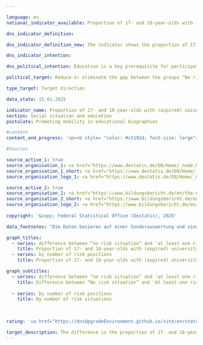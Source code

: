 ```yaml
---

language: en        
national_indicator_available: Proportion of 17- and 18-year-olds with (aspired) university entrance qualification        

dns_indicator_definition:         

dns_indicator_definition_new: The indicator shows the proportion of 17- and 18-year-olds who attend a grammar school or a vocational school leading to a higher education entrance qualification or who have already achieved a higher education entrance qualification, out of all 17- and 18-year-olds. It shows the difference between the corresponding proportions of 17- and 18-year-olds with ‘No risk situation’ and 17- and 18-year-olds with ‘At least one risk situation’. The three risk situations are the social risk situation, the risk situation of formally low-qualified parents and the financial risk situation.        

dns_indicator_intention:         

dns_political_intention: Education is a key prerequisite for participation, prosperity and economic and social development. A reduced influence of social background on the educational path of children and young people is an indicator of equal opportunities in the education system.        

political_target: Reduce or eliminate the gap between the groups "No risk situation" and "At least one risk situation"        

type_target: Target direction        

data_state: 15.01.2025        

indicator_name: Proportion of 17- and 18-year-olds with (aspired) university entrance qualification        
section: Social situation and education        
postulate: Promoting mobility in educational biographies        

#content         
content_and_progress: '<p><b style= "color: #c5192d; font-size: large">4.3.b Proportion of 17- and 18-year-olds with (aspired) university entrance qualification</b><br><br><b>Content and Methodology</b><br><br>The indicator measures the proportion of 17- and 18-year-olds who either hold or are aiming to obtain a university entrance qualification. The latter group includes 17- and 18-year-olds attending grammar schools or vocational schools that lead to the general or specialised university entrance qualification.<br><br>The indicator distinguishes between 17- and 18-year-olds who are exposed to so-called risk factors due to their social background and those who are not. The risk factors include "social risk," defined as having neither parent in employment; the risk of "formally low-qualified parents," where no parent holds a completed vocational qualification or university entrance qualification; and "financial risk," where the household net equivalised income falls below the poverty risk threshold. These risks often occur together, meaning many young people are exposed to multiple risk factors simultaneously. Four per cent of under-18s were affected by all three risk factors at once, while 30.9% were affected by at least one of them.<br><br>The data are based on the Microcensus of the Federal Statistical Office, an annual sample survey covering 1% of the population in Germany. Due to a comprehensive redesign of the Microcensus in 2020, data collected from that year onwards are only partly comparable with those from previous years. The 2023&nbsp;results are based on preliminary data from the Microcensus first results.<br><br><b>Development and Methodological Limitations</b><br><br>In 2023, 58.6% of 17- and 18-year-olds either held or were aiming to obtain a university entrance qualification. Among 17- and 18-year-olds exposed to one or more risk factors, this proportion was significantly lower at 43.7%. For those without risk factors, the proportion was 65.0%.<br><br>The university entrance qualification can also be obtained at other types of schools, such as comprehensive schools. However, since these schools mainly lead to a lower secondary or intermediate school leaving certificate, 17- and 18-year-olds aiming to obtain a university entrance qualification at, for example, a comprehensive school are not included. In this respect, the indicator underestimates the actual situation.<br><br>The indicator includes not only 17- and 18-year-olds who already hold a university entrance qualification but also those attending a school type primarily aimed at obtaining such a qualification. Actual completion rates, which can be considerably lower, are not factored into the indicator. Therefore, the number of university entrance qualifications aimed for does not correspond to the number eventually achieved. This exclusion of actual qualifications mainly stems from methodological reasons: many pupils obtain their university entrance qualification only after the age of 18. However, only around 84% of 19-year-olds still live with at least one parent in the same household, meaning that for the remaining 16%, no information is available to determine their risk status.<br><br>Another limitation of the indicator’s validity is that about 15% of 17-year-olds and 7% of 18-year-olds are still attending lower secondary education (up to grades 9/10). In these cases, it is sometimes unclear whether these young people are pursuing a course of education aimed at obtaining the university entrance qualification.<br><br>In 2023, the gap between the proportions of 17- and 18-year-olds with and without risk factors who either hold or aim to obtain a university entrance qualification was 21.3&nbsp;percentage points. No clear trend has emerged in recent years, making it impossible to estimate the likelihood of achieving the target.</p>'                

#Sources        

source_active_1: true
source_organisation_1: <a href="https://www.destatis.de/EN/Home/_node.html" target="_blank">Federal Statistical Office</a>
source_organisation_1_short: <a href="https://www.destatis.de/EN/Home/_node.html" target="_blank">Federal Statistical Office</a>
source_organisation_logo_1: <a href="https://www.destatis.de/EN/Home/_node.html" target="_blank"><img src="https://dnsTestEnvironment.github.io/dns-indicators/public/OrgImgEn/destatis.png" alt="Federal Statistical Office" title=" Click here to visit the homepage of the organizationFederal Statistical Office" style="height:60px; width:148px; border:transparent"/></a>

source_active_2: true
source_organisation_2: <a href="https://www.bildungsbericht.de/en/the-national-report-on-education/education-in-germany?set_language=en" target="_blank" onclick="return confirm_alert('the National Education Report', 'En')">National Education Report</a>
source_organisation_2_short: <a href="https://www.bildungsbericht.de/en/the-national-report-on-education/education-in-germany?set_language=en" target="_blank" onclick="return confirm_alert('the National Education Report', 'En')">National Education Report</a>
source_organisation_logo_2: <a href="https://www.bildungsbericht.de/en/the-national-report-on-education/education-in-germany?set_language=en" target="_blank" onclick="return confirm_alert('the National Education Report', 'En')"><img src="https://dnsTestEnvironment.github.io/dns-indicators/public/OrgImgEn/nbb.png" alt="National Education Report" title=" Click here to visit the homepage of the organizationNational Education Report" style="height:60px; width:148px; border:transparent"/></a>
        
copyright: '&copy; Federal Statistical Office (Destatis), 2025'        

data_footnotes: "Die Daten basieren auf einer Sonderauswertung und sind nicht öffentlich zugänglich.<br>• 2023&nbsp;provisional data.<br>• Risk situation: Social risk, risk of formally low-qualified parents and financial risk.<br>&nbsp;&nbsp;- Social risk: Parents are not in employment.<br>&nbsp;&nbsp;- Risk of formally low-skilled parents and financial risk: risk of poverty based on the national equivalent household income."        

graph_titles: 
  - series: difference between “no risk situation” and 'at least one risk situation'
    title: Proportion of 17- and 18-year-olds with (aspired) university entrance qualification
  - series: by number of risk positions
    title: Proportion of 17- and 18-year-olds with (aspired) university entrance qualification        

graph_subtitles: 
  - series: difference between “no risk situation” and 'at least one risk situation'
    title: Difference between “No risk situation” and 'At least one risk situation'
    
  - series: by number of risk positions
    title: By number of risk situations
            

                        
rating: '<a href="https://dnsUpgradeEnvironment.github.io/site/en/status"><img src="https://sdg-indikatoren.de/public/Wettersymbole/Wolke.png" title="In 2023 the average value aimed in the wrong direction or indicates stagnation, but the previous year had shown a turn in the desired direction." alt="Weathersymbol: cloud"/></a>'        

target_description: The difference in the proportion of 17- and 18-year-olds with (aspired) university entrance qualifications between those ‘without a risk situation’ and those with ‘at least one risk situation’ is to be reduced.<br><br><br>Based on the target formulation, the average development over the last six years shows an increase (despite a slight improvement in 2023). Indicator 4.3.b is rated "cloud" for the year 2023.        
---
```


